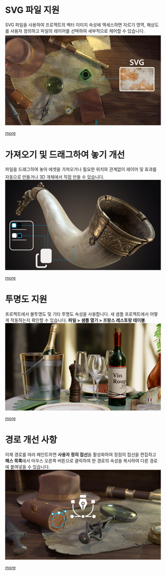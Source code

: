 # SVG 파일 지원
SVG 파일을 사용하여 프로젝트의 벡터 이미지 속성에 액세스하면 자르기 영역, 해상도를 사용자 정의하고 파일의 레이어를 선택하여 세부적으로 제어할 수 있습니다.
![visual](feature_1.png)

[more](https://helpx.adobe.com/substance-3d-painter/painting/vector-graphic-svg.html)

# 가져오기 및 드래그하여 놓기 개선
파일을 드래그하여 놓아 에셋을 가져오거나 필요한 위치와 관계없이 레이어 및 효과를  자동으로 만들거나 3D 개체에서 직접 만들 수 있습니다.
![visual](feature_2.png)

[more](https://helpx.adobe.com/substance-3d-painter/content/importing-assets/import-drag-and-drop.html)

# 투명도 지원
프로젝트에서 불투명도 및 기타 투명도 속성을 사용합니다. 새 샘플 프로젝트에서 어떻게 작동하는지 확인할 수 있습니다. **파일 > 샘플 열기 > 프랑스 레스토랑 테이블**.  
![visual](feature_3.png)

[more](https://helpx.adobe.com/kr/substance-3d-painter/interface/shader-settings.html)

# 경로 개선 사항
이제 경로를 따라 페인트하면 **사용자 정의 접선**을 활성화하여 정점의 접선을 편집하고 **패스 목록**에서 마우스 오른쪽 버튼으로 클릭하여 한 경로의 속성을 복사하여 다른 경로에 붙여넣을 수 있습니다.
![visual](feature_4.png)

[more](https://helpx.adobe.com/kr/substance-3d-painter/painting/tool-list/path.html)